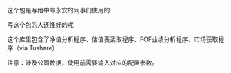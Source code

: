 这个包是写给中邮永安的同事们使用的

写这个包的人还怪好的呢

这个库里包含了净值分析程序、估值表读取程序、FOF业绩分析程序、市场获取程序（via Tushare）

注意：涉及公司数据，使用前需要输入对应的配置参数。